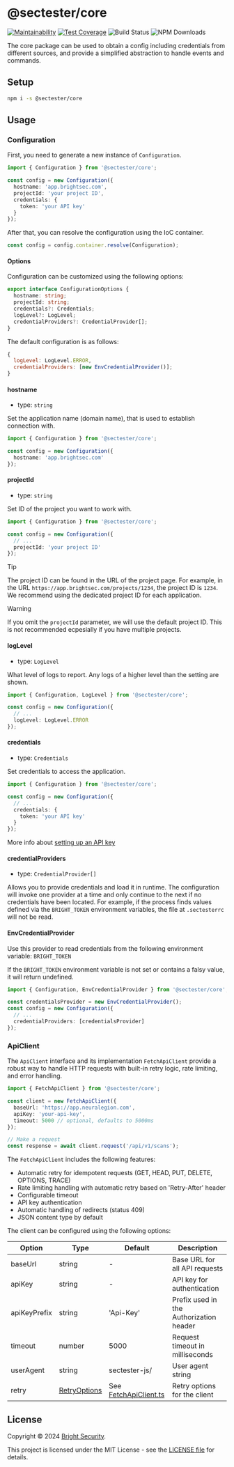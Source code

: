 # @sectester/core

[![Maintainability](https://api.codeclimate.com/v1/badges/a5f72ececc9b0f402802/maintainability)](https://codeclimate.com/github/NeuraLegion/sectester-js/maintainability)
[![Test Coverage](https://api.codeclimate.com/v1/badges/a5f72ececc9b0f402802/test_coverage)](https://codeclimate.com/github/NeuraLegion/sectester-js/test_coverage)
![Build Status](https://github.com/NeuraLegion/sectester-js/actions/workflows/coverage.yml/badge.svg?branch=master&event=push)
![NPM Downloads](https://img.shields.io/npm/dw/@sectester/core)

The core package can be used to obtain a config including credentials from different sources, and provide a simplified abstraction to handle events and commands.

## Setup

```bash
npm i -s @sectester/core
```

## Usage

### Configuration

First, you need to generate a new instance of `Configuration`.

```ts
import { Configuration } from '@sectester/core';

const config = new Configuration({
  hostname: 'app.brightsec.com',
  projectId: 'your project ID',
  credentials: {
    token: 'your API key'
  }
});
```

After that, you can resolve the configuration using the IoC container.

```ts
const config = config.container.resolve(Configuration);
```

#### Options

Configuration can be customized using the following options:

```ts
export interface ConfigurationOptions {
  hostname: string;
  projectId: string;
  credentials?: Credentials;
  logLevel?: LogLevel;
  credentialProviders?: CredentialProvider[];
}
```

The default configuration is as follows:

```js
{
  logLevel: LogLevel.ERROR,
  credentialProviders: [new EnvCredentialProvider()];
}
```

#### hostname

- type: `string`

Set the application name (domain name), that is used to establish connection with.

```ts
import { Configuration } from '@sectester/core';

const config = new Configuration({
  hostname: 'app.brightsec.com'
});
```

#### projectId

- type: `string`

Set ID of the project you want to work with.

```ts
import { Configuration } from '@sectester/core';

const config = new Configuration({
  // ...
  projectId: 'your project ID'
});
```

> [!TIP]
> The project ID can be found in the URL of the project page. For example, in the URL `https://app.brightsec.com/projects/1234`, the project ID is `1234`. We recommend using the dedicated project ID for each application.

> [!WARNING]
> If you omit the `projectId` parameter, we will use the default project ID. This is not recommended ecpesially if you have multiple projects.

#### logLevel

- type: `LogLevel`

What level of logs to report. Any logs of a higher level than the setting are shown.

```ts
import { Configuration, LogLevel } from '@sectester/core';

const config = new Configuration({
  // ...
  logLevel: LogLevel.ERROR
});
```

#### credentials

- type: `Credentials`

Set credentials to access the application.

```ts
import { Configuration } from '@sectester/core';

const config = new Configuration({
  // ...
  credentials: {
    token: 'your API key'
  }
});
```

More info about [setting up an API key](https://docs.brightsec.com/docs/manage-your-personal-account#manage-your-personal-api-keys-authentication-tokens)

#### credentialProviders

- type: `CredentialProvider[]`

Allows you to provide credentials and load it in runtime. The configuration will invoke one provider at a time and only continue to the next if no credentials have been located. For example, if the process finds values defined via the `BRIGHT_TOKEN` environment variables, the file at `.sectesterrc` will not be read.

#### EnvCredentialProvider

Use this provider to read credentials from the following environment variable: `BRIGHT_TOKEN`

If the `BRIGHT_TOKEN` environment variable is not set or contains a falsy value, it will return undefined.

```ts
import { Configuration, EnvCredentialProvider } from '@sectester/core';

const credentialsProvider = new EnvCredentialProvider();
const config = new Configuration({
  // ...
  credentialProviders: [credentialsProvider]
});
```

### ApiClient

The `ApiClient` interface and its implementation `FetchApiClient` provide a robust way to handle HTTP requests with built-in retry logic, rate limiting, and error handling.

```ts
import { FetchApiClient } from '@sectester/core';

const client = new FetchApiClient({
  baseUrl: 'https://app.neuralegion.com',
  apiKey: 'your-api-key',
  timeout: 5000 // optional, defaults to 5000ms
});

// Make a request
const response = await client.request('/api/v1/scans');
```

The `FetchApiClient` includes the following features:

- Automatic retry for idempotent requests (GET, HEAD, PUT, DELETE, OPTIONS, TRACE)
- Rate limiting handling with automatic retry based on 'Retry-After' header
- Configurable timeout
- API key authentication
- Automatic handling of redirects (status 409)
- JSON content type by default

The client can be configured using the following options:

| Option       | Type                                         | Default                                                      | Description                             |
| ------------ | -------------------------------------------- | ------------------------------------------------------------ | --------------------------------------- |
| baseUrl      | string                                       | -                                                            | Base URL for all API requests           |
| apiKey       | string                                       | -                                                            | API key for authentication              |
| apiKeyPrefix | string                                       | 'Api-Key'                                                    | Prefix used in the Authorization header |
| timeout      | number                                       | 5000                                                         | Request timeout in milliseconds         |
| userAgent    | string                                       | sectester-js/<version>                                       | User agent string                       |
| retry        | [RetryOptions](./src/api/RetryHandler.ts#L5) | See [FetchApiClient.ts](./src/api/FetchApiClient.ts#L32-L35) | Retry options for the client            |

## License

Copyright © 2024 [Bright Security](https://brightsec.com/).

This project is licensed under the MIT License - see the [LICENSE file](LICENSE) for details.
